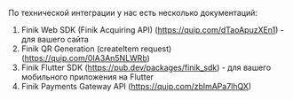 По технической интеграции у нас есть несколько документаций:

1. Finik Web SDK (Finik Acquiring API) (https://quip.com/dTaoApuzXEn1) - для вашего сайта
2. Finik QR Generation (createItem request) (https://quip.com/0IA3An5NLWRb)
3. Finik Flutter SDK (https://pub.dev/packages/finik_sdk) - для вашего мобильного приложения на Flutter
4. Finik Payments Gateway API (https://quip.com/zblmAPa7lhQX)